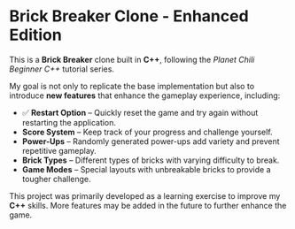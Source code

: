 # Brick Breaker Clone - Enhanced Edition

This is a **Brick Breaker** clone built in **C++**, following the *Planet Chili Beginner C++* tutorial series.

My goal is not only to replicate the base implementation but also to introduce **new features** that enhance the gameplay experience, including:

-  ✅ **Restart Option** – Quickly reset the game and try again without restarting the application.
-  **Score System** – Keep track of your progress and challenge yourself.
-  **Power-Ups** – Randomly generated power-ups add variety and prevent repetitive gameplay.
-  **Brick Types** – Different types of bricks with varying difficulty to break.
-  **Game Modes** – Special layouts with unbreakable bricks to provide a tougher challenge.

This project was primarily developed as a learning exercise to improve my **C++** skills. More features may be added in the future to further enhance the game.
